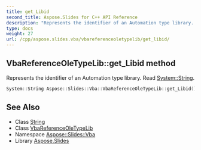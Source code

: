 ```yaml
---
title: get_Libid
second_title: Aspose.Slides for C++ API Reference
description: "Represents the identifier of an Automation type library. Read System::String."
type: docs
weight: 27
url: /cpp/aspose.slides.vba/vbareferenceoletypelib/get_libid/
---
```

## VbaReferenceOleTypeLib::get_Libid method


Represents the identifier of an Automation type library. Read [System::String](../../../system/string/).

```cpp
System::String Aspose::Slides::Vba::VbaReferenceOleTypeLib::get_Libid() override
```

## See Also

* Class [String](../../../system/string/)
* Class [VbaReferenceOleTypeLib](../)
* Namespace [Aspose::Slides::Vba](../../)
* Library [Aspose.Slides](../../../)
